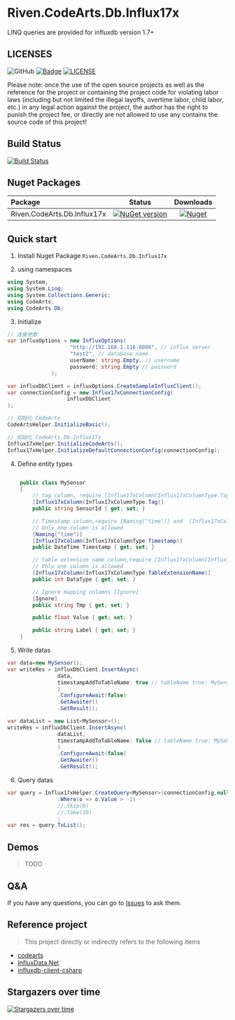 # Riven.CodeArts.Db.Influx17x
LINQ queries are provided for influxdb version 1.7+


## LICENSES
![GitHub](https://img.shields.io/github/license/rivenfx/CodeArts.Db.Influx17x?color=brightgreen)
[![Badge](https://img.shields.io/badge/link-996.icu-%23FF4D5B.svg?style=flat-square)](https://996.icu/#/zh_CN)
[![LICENSE](https://img.shields.io/badge/license-Anti%20996-blue.svg?style=flat-square)](https://github.com/996icu/996.ICU/blob/master/LICENSE)

Please note: once the use of the open source projects as well as the reference for the project or containing the project code for violating labor laws (including but not limited the illegal layoffs, overtime labor, child labor, etc.) in any legal action against the project, the author has the right to punish the project fee, or directly are not allowed to use any contains the source code of this project!

## Build Status

[![Build Status](https://dev.azure.com/rivenfx/RivenFx/_apis/build/status/rivenfx.CodeArts.Db.Influx17x?branchName=master)](https://dev.azure.com/rivenfx/RivenFx/_build/latest?definitionId=8&branchName=master)

## Nuget Packages

|Package|Status|Downloads|
|:------|:-----:|:-----:|
|Riven.CodeArts.Db.Influx17x|[![NuGet version](https://img.shields.io/nuget/v/Riven.CodeArts.Db.Influx17x?color=brightgreen)](https://www.nuget.org/packages/Riven.CodeArts.Db.Influx17x/)|[![Nuget](https://img.shields.io/nuget/dt/Riven.CodeArts.Db.Influx17x?color=brightgreen)](https://www.nuget.org/packages/Riven.CodeArts.Db.Influx17x/)|


## Quick start
1. Install Nuget Package `Riven.CodeArts.Db.Influx17x`

2. using namespaces
```c#
using System;
using System.Linq;
using System.Collections.Generic;
using CodeArts;
using CodeArts.Db;
```

3. Initialize
```c#
// 连接参数
var influxOptions = new InfluxOptions(
                    "http://192.168.1.116:8086", // influx server
                    "test2", // database name
                    userName: string.Empty, // username
                    password: string.Empty // password
              );

var influxDbClient = influxOptions.CreateSampleInfluxClient();
var connectionConfig = new Influx17xConnectionConfig(
                   influxDbClient
);

// 初始化 CodeArts
CodeArtsHelper.InitializeBasic();

// 初始化 CodeArts.Db.Influx17x
Influx17xHelper.InitializeCodeArts();
Influx17xHelper.InitializeDefaultConnectionConfig(connectionConfig);

```

4. Define entity types
```c#

    public class MySensor
    {
        // tag column, require [Influx17xColumn(Influx17xColumnType.Tag)] 
        [Influx17xColumn(Influx17xColumnType.Tag)]
        public string SensorId { get; set; }

        // Timestamp column,require [Naming("time")] and  [Influx17xColumn(Influx17xColumnType.Timestamp)]
        // Only one column is allowed
        [Naming("time")]
        [Influx17xColumn(Influx17xColumnType.Timestamp)]
        public DateTime Timestamp { get; set; }

        // table extension name column,require [Influx17xColumn(Influx17xColumnType.TableExtensionName)]
        // Only one column is allowed
        [Influx17xColumn(Influx17xColumnType.TableExtensionName)]
        public int DataType { get; set; }

        // Ignore mapping columns [Ignore]
        [Ignore]
        public string Tmp { get; set; }

        public float Value { get; set; }

        public string Label { get; set; }
    }
```

5. Write datas
```c#
var data=new MySensor();
var writeRes = influxDbClient.InsertAsync(
                data,
                timestampAddToTableName: true // tableName true: MySensor202001 false: MySensor
                )
                .ConfigureAwait(false)
                .GetAwaiter()
                .GetResult();

var dataList = new List<MySensor>();        
writeRes = influxDbClient.InsertAsync(
                dataList,
                timestampAddToTableName: false // tableName true: MySensor202001 false: MySensor
                )
                .ConfigureAwait(false)
                .GetAwaiter()
                .GetResult();                
```


6. Query datas
```c#
var query = Influx17xHelper.CreateQuery<MySensor>(connectionConfig,null)
                .Where(o => o.Value > -1)
                //.Skip(0)
                //.Take(10)
                ;
var res = query.ToList();                
```

## Demos

> TODO


## Q&A

If you have any questions, you can go to  [Issues](https://github.com/rivenfx/CodeArts.Db.Influx17x/issues) to ask them.


## Reference project

> This project directly or indirectly refers to the following items

- [codearts](https://github.com/tinylit/codearts)
- [InfluxData.Net](https://github.com/tihomir-kit/InfluxData.Net)
- [influxdb-client-csharp](https://github.com/influxdata/influxdb-client-csharp)


## Stargazers over time

[![Stargazers over time](https://starchart.cc/rivenfx/CodeArts.Db.Influx17x.svg)](https://starchart.cc/rivenfx/CodeArts.Db.Influx17x)
